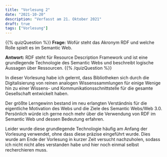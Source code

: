 ```yaml
---
title: "Vorlesung 2"
date: "2021-10-20"
description: "Verfasst am 21. Oktober 2021"
draft: true
tags: ["Vorlesung"]
---
```


{{% quizQuestion %}}
**Frage:** Wofür steht das Akronym RDF und welche Rolle spielt es im Semantic Web.
    
**Antwort:** RDF steht für Resource Description Framework und ist eine grundlegende Technologie des Semantic Webs und beschreibt logische Aussagen über Ressourcen.
{{% /quizQuestion %}}

In dieser Vorlesung habe ich gelernt, dass Bibliotheken sich durch die Digitalisierung von reinen analogen Wissenssammlungen für einige Wenige hin zu einer Wissens- und Kommunikationsschnittstelle für die gesamte Gesellschaft entwickelt haben.

Der größte Lerngewinn bestand im neu erlangten Verständnis für die eigentliche Motivation des Webs und die Ziele des Semantic Webs/Web 3.0. Persönlich würde ich gerne noch mehr über die Verwendung von RDF im Semantic Web und dessen Bedeutung erfahren.

Leider wurde diese grundlegende Technologie häufig am Anfang der Vorlesung verwendet, ohne dass diese präzise eingeführt wurde. Dies wurde am Ende der Vorlesung in kurzer Zeit versucht nachzuholen, sodass ich nicht nicht alles verstanden habe und hier noch einmal selbst recherchieren muss.
